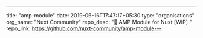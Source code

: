 ---
title: "amp-module"
date: 2019-06-16T17:47:17+05:30
type: "organisations"
org_name: "Nuxt Community"
repo_desc: "🚧 AMP Module for Nuxt [WIP] "
repo_link: https://github.com/nuxt-community/amp-module---